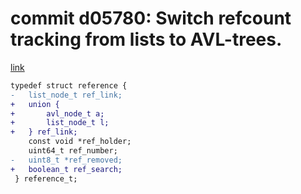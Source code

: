 # commit d05780: Switch refcount tracking from lists to AVL-trees.
[link](https://github.com/freebsd/freebsd-src/commit/d057807ede05ce809e9ba1e2b47b12ada0d3b2ed)

```diff
typedef struct reference {
-	list_node_t ref_link;
+	union {
+		avl_node_t a;
+		list_node_t l;
+	} ref_link;
 	const void *ref_holder;
 	uint64_t ref_number;
-	uint8_t *ref_removed;
+	boolean_t ref_search;
 } reference_t;
```

